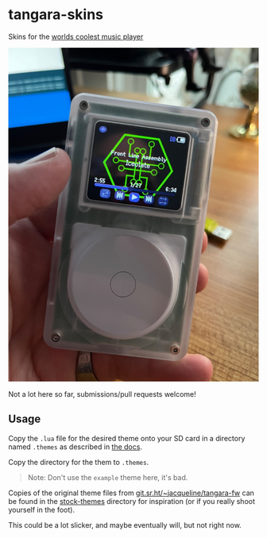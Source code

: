 # tangara-skins
Skins for the [worlds coolest music player](https://cooltech.zone/tangara/)

![Photo of Tangara with the Hackers.town skin](images/ht.jpeg)

Not a lot here so far, submissions/pull requests welcome!

## Usage

Copy the `.lua` file for the desired theme onto your SD card in a directory named `.themes` as described in [the docs](https://cooltech.zone/tangara/docs/themes/).

Copy the directory for the them to `.themes`.

> Note: Don't use the `example` theme here, it's bad.

Copies of the original theme files from [git.sr.ht/~jacqueline/tangara-fw](https://git.sr.ht/~jacqueline/tangara-fw) can be found in the [stock-themes](./stock-themes) directory for inspiration (or if you really shoot yourself in the foot).

This could be a lot slicker, and maybe eventually will, but not right now.
